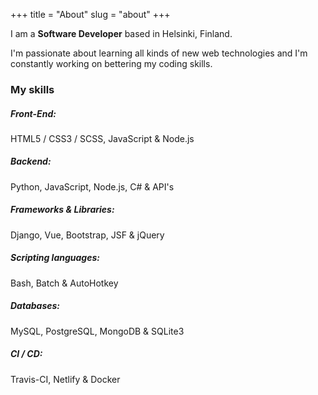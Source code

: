 +++
title = "About"
slug = "about"
+++

I am a **Software Developer** based in Helsinki, Finland.

I'm passionate about learning all kinds of new web technologies and I'm constantly working on bettering my coding skills.

### My skills

##### Front-End:

HTML5 / CSS3 / SCSS, JavaScript & Node.js

##### Backend:

Python, JavaScript, Node.js, C# & API's

##### Frameworks & Libraries:

Django, Vue, Bootstrap, JSF & jQuery

##### Scripting languages:

Bash, Batch & AutoHotkey

##### Databases:

MySQL, PostgreSQL, MongoDB & SQLite3

##### CI / CD:

Travis-CI, Netlify & Docker
